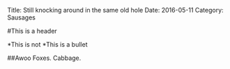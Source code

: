 Title: Still knocking around in the same old hole
Date: 2016-05-11
Category: Sausages

#This is a header

*This is not
*This is a bullet

##Awoo
Foxes. Cabbage.
